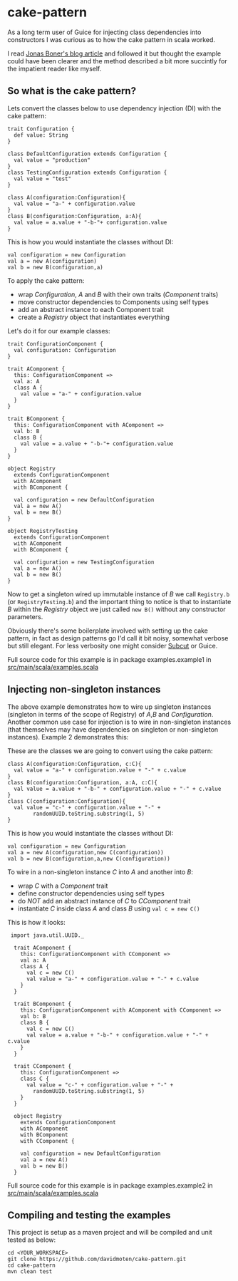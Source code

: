 cake-pattern
============
As a long term user of Guice for injecting class dependencies into constructors I was curious as to how the cake pattern in scala worked.

I read [Jonas Boner's blog article](http://jonasboner.com/2008/10/06/real-world-scala-dependency-injection-di/) and followed 
it but thought the example could have been clearer and the method described a bit more succintly for the impatient reader like myself.

So what is the cake pattern?
----------------------------- 

Lets convert the classes below to use dependency injection (DI) with the cake pattern:

```
trait Configuration {
  def value: String
}

class DefaultConfiguration extends Configuration {
  val value = "production"
}
class TestingConfiguration extends Configuration {
  val value = "test"
}
    
class A(configuration:Configuration){
  val value = "a-" + configuration.value
}
class B(configuration:Configuration, a:A){
  val value = a.value + "-b-"+ configuration.value
} 
```

This is how you would instantiate the classes without DI:
```
val configuration = new Configuration
val a = new A(configuration)
val b = new B(configuration,a)
```

To apply the cake pattern: 

* wrap *Configuration*, *A* and *B* with their own traits (*Component* traits)
* move constructor dependencies to Components using self types   
* add an abstract instance to each Component trait 
* create a *Registry* object that instantiates everything 

Let's do it for our example classes:

```
trait ConfigurationComponent {
  val configuration: Configuration
}

trait AComponent {
  this: ConfigurationComponent =>
  val a: A
  class A {
    val value = "a-" + configuration.value
  }
}

trait BComponent {
  this: ConfigurationComponent with AComponent =>
  val b: B
  class B {
    val value = a.value + "-b-"+ configuration.value
  }
}

object Registry
  extends ConfigurationComponent
  with AComponent
  with BComponent {

  val configuration = new DefaultConfiguration
  val a = new A()
  val b = new B()
}

object RegistryTesting
  extends ConfigurationComponent
  with AComponent
  with BComponent {

  val configuration = new TestingConfiguration
  val a = new A()
  val b = new B()
}
```

Now to get a singleton wired up immutable instance of *B* we call ```Registry.b``` (or ```RegistryTesting.b```) and the important thing to notice 
is that to instantiate *B* within the *Registry* object we just called ```new B()``` without any constructor parameters.

Obviously there's some boilerplate involved with setting up the cake pattern, in fact as design patterns go I'd call it bit noisy, somewhat verbose 
 but still elegant. For less verbosity one might consider [Subcut](https://github.com/dickwall/subcut) or Guice.

Full source code for this example is in package examples.example1 in 
[src/main/scala/examples.scala](https://github.com/davidmoten/cake-pattern/blob/master/src/main/scala/examples.scala)

Injecting non-singleton instances
-----------------------------------
The above example  demonstrates how to wire up singleton instances (singleton in terms of the scope of Registry) of *A*,*B* and *Configuration*. 
Another common use case for injection is to wire in non-singleton instances (that themselves may have dependencies 
on singleton or non-singleton instances). Example 2 demonstrates this:

These are the classes we are going to convert using the cake pattern:

```
class A(configuration:Configuration, c:C){
  val value = "a-" + configuration.value + "-" + c.value
}
class B(configuration:Configuration, a:A, c:C){
  val value = a.value + "-b-" + configuration.value + "-" + c.value
} 
class C(configuration:Configuration){
  val value = "c-" + configuration.value + "-" +
        randomUUID.toString.substring(1, 5)
}
```
This is how you would instantiate the classes without DI:
```
val configuration = new Configuration
val a = new A(configuration,new C(configuration))
val b = new B(configuration,a,new C(configuration))
```

To wire in a non-singleton instance *C* into *A* and another into *B*:
* wrap *C* with a *Component* trait
* define constructor dependencies using self types
* do *NOT* add an abstract instance of *C* to *CComponent* trait
* instantiate *C* inside class *A* and class *B* using ```val c = new C()```

This is how it looks:
```
 import java.util.UUID._
  
  trait AComponent {
    this: ConfigurationComponent with CComponent =>
    val a: A
    class A {
      val c = new C()
      val value = "a-" + configuration.value + "-" + c.value
    }
  }

  trait BComponent {
    this: ConfigurationComponent with AComponent with CComponent =>
    val b: B
    class B {
      val c = new C()
      val value = a.value + "-b-" + configuration.value + "-" + c.value
    }
  }

  trait CComponent {
    this: ConfigurationComponent =>
    class C {
      val value = "c-" + configuration.value + "-" +
        randomUUID.toString.substring(1, 5)
    }
  }

  object Registry
    extends ConfigurationComponent
    with AComponent
    with BComponent
    with CComponent {

    val configuration = new DefaultConfiguration
    val a = new A()
    val b = new B()
  }
```

Full source code for this example is in package examples.example2 in 
[src/main/scala/examples.scala](https://github.com/davidmoten/cake-pattern/blob/master/src/main/scala/examples.scala)

Compiling and testing the examples
------------------------------------------
This project is setup as a maven project and will be compiled and unit tested as below:

    cd <YOUR_WORKSPACE>
    git clone https://github.com/davidmoten/cake-pattern.git
    cd cake-pattern
    mvn clean test
